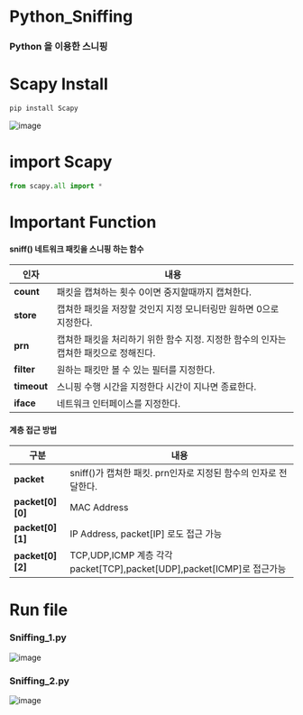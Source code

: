# Python_Sniffing
### Python 을 이용한 스니핑
# Scapy Install
```python
pip install Scapy
```
![image](https://user-images.githubusercontent.com/82009667/183590985-0c29ad59-56a7-461f-92b2-72be993e53b6.png)
# import Scapy
```python
from scapy.all import *
```
# Important Function
#### sniff() 네트워크 패킷을 스니핑 하는 함수 
|인자|내용|
|------|---|
|**count**|패킷을 캡쳐하는 횟수 0이면 중지할때까지 캡쳐한다.|
|**store**|캡쳐한 패킷을 저장할 것인지 지정 모니터링만 원하면 0으로 지정한다.|
|**prn**|캡쳐한 패킷을 처리하기 위한 함수 지정. 지정한 함수의 인자는 캡쳐한 패킷으로 정해진다.|
|**filter**|원하는 패킷만 볼 수 있는 필터를 지정한다.|
|**timeout**|스니핑 수행 시간을 지정한다 시간이 지나면 종료한다.|
|**iface**|네트워크 인터페이스를 지정한다.|

#### 계층 접근 방법
|구분|내용|
|------|---|
|**packet**|sniff()가 캡쳐한 패킷. prn인자로 지정된 함수의 인자로 전달한다.|
|**packet[0][0]**|MAC Address|
|**packet[0][1]**|IP Address, packet[IP] 로도 접근 가능|
|**packet[0][2]**|TCP,UDP,ICMP 계층 각각 packet[TCP],packet[UDP],packet[ICMP]로 접근가능|

# Run file
### Sniffing_1.py
![image](https://user-images.githubusercontent.com/82009667/183594678-2c6767f7-cd22-431e-859f-c3289952a74d.png)
### Sniffing_2.py
![image](https://user-images.githubusercontent.com/82009667/183603275-a3b0453b-3178-42aa-ade6-f36afab73a99.png)


